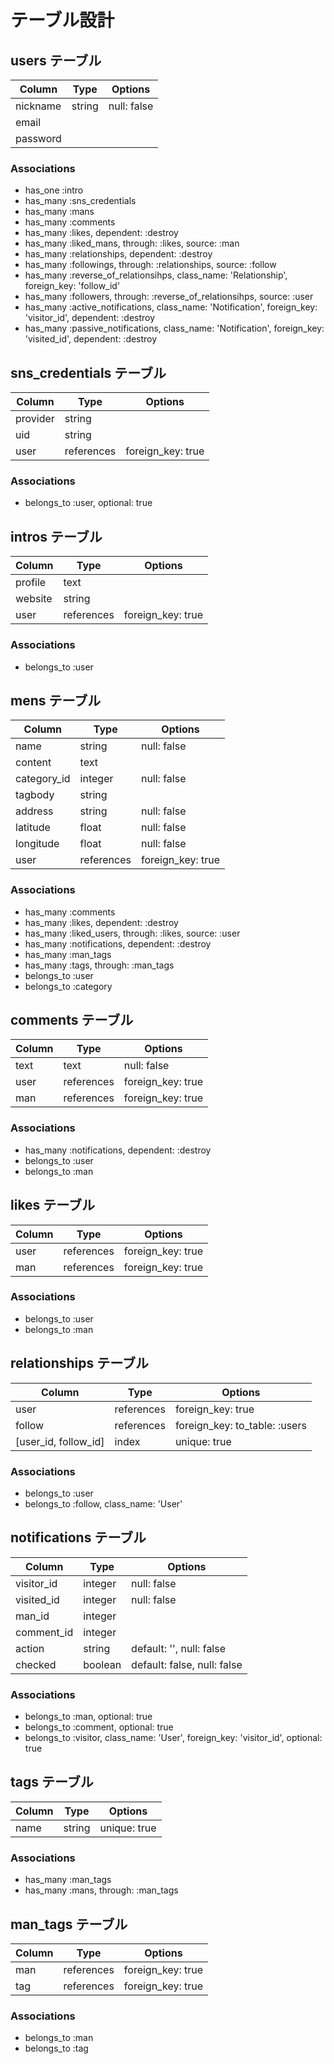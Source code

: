 # テーブル設計

## users テーブル

| Column   | Type   | Options     |
| -------- | ------ | ----------- |
| nickname | string | null: false |
| email    |        |             |
| password |        |             |

### Associations

- has_one :intro
- has_many :sns_credentials
- has_many :mans
- has_many :comments
- has_many :likes, dependent: :destroy
- has_many :liked_mans, through: :likes, source: :man
- has_many :relationships, dependent: :destroy
- has_many :followings, through: :relationships, source: :follow
- has_many :reverse_of_relationsihps, class_name: 'Relationship', foreign_key: 'follow_id'
- has_many :followers, through: :reverse_of_relationsihps, source: :user
- has_many :active_notifications, class_name: 'Notification', foreign_key: 'visitor_id', dependent: :destroy
- has_many :passive_notifications, class_name: 'Notification', foreign_key: 'visited_id', dependent: :destroy

## sns_credentials テーブル

| Column   | Type       | Options           |
| -------- | ---------- | ----------------- |
| provider | string     |                   |
| uid      | string     |                   |
| user     | references | foreign_key: true |


### Associations

- belongs_to :user, optional: true

## intros テーブル

| Column  | Type       | Options           |
| ------- | ---------- | ----------------- |
| profile | text       |                   |
| website | string     |                   |
| user    | references | foreign_key: true |

### Associations

- belongs_to :user

## mens テーブル

| Column      | Type       | Options           |
| ----------- | ---------- | ----------------- |
| name        | string     | null: false       |
| content     | text       |                   |
| category_id | integer    | null: false       |
| tagbody     | string     |                   |
| address     | string     | null: false       |
| latitude    | float      | null: false       |
| longitude   | float      | null: false       |
| user        | references | foreign_key: true |

### Associations

- has_many :comments
- has_many :likes, dependent: :destroy
- has_many :liked_users, through: :likes, source: :user
- has_many :notifications, dependent: :destroy
- has_many :man_tags
- has_many :tags, through: :man_tags
- belongs_to :user
- belongs_to :category


## comments テーブル

| Column  | Type       | Options           |
| ------- | ---------- | ----------------- |
| text    | text       | null: false       |
| user    | references | foreign_key: true |
| man     | references | foreign_key: true |

### Associations

- has_many :notifications, dependent: :destroy
- belongs_to :user
- belongs_to :man

## likes テーブル

| Column | Type       | Options           |
| ------ | ---------- | ----------------- |
| user   | references | foreign_key: true |
| man    | references | foreign_key: true |

### Associations

- belongs_to :user
- belongs_to :man

## relationships テーブル

| Column               | Type       | Options                       |
| -------------------- | ---------- | ----------------------------- |
| user                 | references | foreign_key: true             |
| follow               | references | foreign_key: to_table: :users |
| [user_id, follow_id] | index      | unique: true                  |

### Associations

- belongs_to :user
- belongs_to :follow, class_name: 'User'

## notifications テーブル

| Column     | Type    | Options                     |
| ---------- | ------- | --------------------------- |
| visitor_id | integer | null: false                 |
| visited_id | integer | null: false                 |
| man_id     | integer |                             |
| comment_id | integer |                             |
| action     | string  | default: '', null: false    |
| checked    | boolean | default: false, null: false |

### Associations

- belongs_to :man, optional: true
- belongs_to :comment, optional: true
- belongs_to :visitor, class_name: 'User', foreign_key: 'visitor_id', optional: true

## tags テーブル

| Column | Type   | Options      |
| ------ | ------ | ------------ |
| name   | string | unique: true |

### Associations

- has_many :man_tags
- has_many :mans, through: :man_tags

## man_tags テーブル

| Column | Type       | Options           |
| ------ | ---------- | ----------------- |
| man    | references | foreign_key: true |
| tag    | references | foreign_key: true |

### Associations

- belongs_to :man
- belongs_to :tag